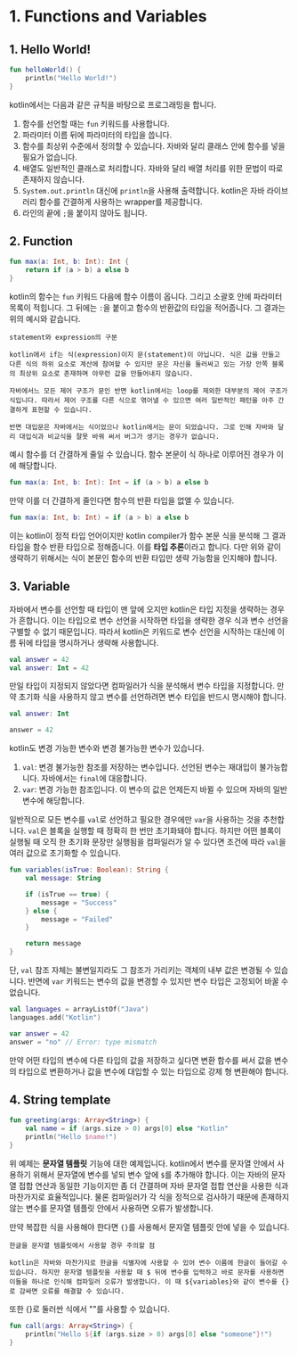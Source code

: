# 1. Functions and Variables

## 1. Hello World!

```kotlin
fun helloWorld() {
    println("Hello World!")
}
```

kotlin에서는 다음과 같은 규칙을 바탕으로 프로그래밍을 합니다.

1. 함수를 선언할 때는 `fun` 키워드를 사용합니다.
2. 파라미터 이름 뒤에 파라미터의 타입을 씁니다.
3. 함수를 최상위 수준에서 정의할 수 있습니다. 자바와 달리 클래스 안에 함수를 넣을 필요가 없습니다.
4. 배열도 일반적인 클래스로 처리합니다. 자바와 달리 배열 처리를 위한 문법이 따로 존재하지 않습니다.
5. `System.out.println` 대신에 `println`을 사용해 출력합니다. kotlin은 자바 라이브러리 함수를 간결하게 사용하는 wrapper를 제공합니다.
6. 라인의 끝에 `;`을 붙이지 않아도 됩니다.

## 2. Function

```kotlin
fun max(a: Int, b: Int): Int {
    return if (a > b) a else b
}
```

kotlin의 함수는 `fun` 키워드 다음에 함수 이름이 옵니다. 그리고 소괄호 안에 파라미터 목록이 적힙니다. 그 뒤에는 `:`을 붙이고 함수의 반환값의 타입을 적어줍니다. 그 결과는 위의 예시와 같습니다.

```plain text
statement와 expression의 구분

kotlin에서 if는 식(expression)이지 문(statement)이 아닙니다. 식은 값을 만들고 다른 식의 하위 요소로 계산에 참여할 수 있지만 문은 자신을 둘러싸고 있는 가장 안쪽 블록의 최상위 요소로 존재하며 아무런 값을 만들어내지 않습니다.

자바에서느 모든 제어 구조가 문인 반면 kotlin에서는 loop를 제외한 대부분의 제어 구조가 식입니다. 따라서 제어 구조를 다른 식으로 엮어낼 수 있으면 여러 일반적인 패턴을 아주 간결하게 표현할 수 있습니다.

반면 대입문은 자바에서는 식이었으나 kotlin에서는 문이 되었습니다. 그로 인해 자바와 달리 대입식과 비교식을 잘못 바꿔 써서 버그가 생기는 경우가 없습니다.
```

예시 함수를 더 간결하게 줄일 수 있습니다. 함수 본문이 식 하나로 이루어진 경우가 이에 해당합니다.

```kotlin
fun max(a: Int, b: Int): Int = if (a > b) a else b
```

만약 이를 더 간결하게 줄인다면 함수의 반환 타입을 없앨 수 있습니다.

```kotlin
fun max(a: Int, b: Int) = if (a > b) a else b
```

이는 kotlin이 정적 타입 언어이지만 kotlin compiler가 함수 본문 식을 분석해 그 결과 타입을 함수 반환 타입으로 정해줍니다. 이를 **타입 추론**이라고 합니다. 다만 위와 같이 생략하기 위해서는 식이 본문인 함수의 반환 타입만 생략 가능함을 인지해야 합니다.

## 3. Variable

자바에서 변수를 선언할 때 타입이 맨 앞에 오지만 kotlin은 타입 지정을 생략하는 경우가 흔합니다. 이는 타입으로 변수 선언을 시작하면 타입을 생략한 경우 식과 변수 선언을 구별할 수 없기 때문입니다. 따라서 kotlin은 키워드로 변수 선언을 시작하는 대신에 이름 뒤에 타입을 명시하거나 생략해 사용합니다.

```kotlin
val answer = 42
val answer: Int = 42
```

만일 타입이 지정되지 않았다면 컴파일러가 식을 분석해서 변수 타입을 지정합니다. 만약 초기화 식을 사용하지 않고 변수를 선언하려면 변수 타입을 반드시 명시해야 합니다.

```kotlin
val answer: Int

answer = 42
```

kotlin도 변경 가능한 변수와 변경 불가능한 변수가 있습니다.

1. `val`: 변경 불가능한 참조를 저장하는 변수입니다. 선언된 변수는 재대입이 불가능합니다. 자바에서는 `final`에 대응합니다.
2. `var`: 변경 가능한 참조입니다. 이 변수의 값은 언제든지 바뀔 수 있으며 자바의 일반 변수에 해당합니다.

일반적으로 모든 변수를 `val`로 선언하고 필요한 경우에만 `var`을 사용하는 것을 추천합니다. `val`은 블록을 실행할 때 정확히 한 번만 초기화돼야 합니다. 하지만 어떤 블록이 실행될 때 오직 한 초기화 문장만 실행됨을 컴파일러가 알 수 있다면 조건에 따라 `val`을 여러 값으로 초기화할 수 있습니다.

```kotlin
fun variables(isTrue: Boolean): String {
    val message: String

    if (isTrue == true) {
        message = "Success"
    } else {
        message = "Failed"
    }

    return message
}
```

단, `val` 참조 자체는 불변일지라도 그 참조가 가리키는 객체의 내부 값은 변경될 수 있습니다. 반면에 `var` 키워드는 변수의 값을 변경할 수 있지만 변수 타입은 고정되어 바꿀 수 없습니다.

```kotlin
val languages = arrayListOf("Java")
languages.add("Kotlin")

var answer = 42
answer = "no" // Error: type mismatch
```

만약 어떤 타입의 변수에 다른 타입의 값을 저장하고 싶다면 변환 함수를 써서 값을 변수의 타입으로 변환하거나 값을 변수에 대입할 수 있는 타입으로 강제 형 변환해야 합니다.

## 4. String template

```kotlin
fun greeting(args: Array<String>) {
    val name = if (args.size > 0) args[0] else "Kotlin"
    println("Hello $name!")
}
```

위 예제는 **문자열 템플릿** 기능에 대한 예제입니다. kotlin에서 변수를 문자열 안에서 사용하기 위해서 문자열에 변수를 넣되 변수 앞에 `$`를 추가해야 합니다. 이는 자바의 문자열 접합 연산과 동일한 기능이지만 좀 더 간결하며 자바 문자열 접합 연산을 사용한 식과 마찬가지로 효율적입니다. 물론 컴파일러가 각 식을 정적으로 검사하기 때문에 존재하지 않는 변수를 문자열 템플릿 안에서 사용하면 오류가 발생합니다.

만약 복잡한 식을 사용해야 한다면 `{}`를 사용해서 문자열 템플릿 안에 넣을 수 있습니다.

```plain text
한글을 문자열 템플릿에서 사용할 경우 주의할 점

kotlin은 자바와 마찬가지로 한글을 식별자에 사용할 수 있어 변수 이름에 한글이 들어갈 수 있습니다. 하지만 문자열 템플릿을 사용할 때 $ 뒤에 변수를 입력하고 바로 문자를 사용하면 이들을 하나로 인식해 컴파일러 오류가 발생합니다. 이 때 ${variables}와 같이 변수를 {}로 감싸면 오류를 해결할 수 있습니다.
```

또한 {}로 둘러싼 식에서 ""를 사용할 수 있습니다.

```kotlin
fun call(args: Array<String>) {
    println("Hello ${if (args.size > 0) args[0] else "someone"}!")
}
```
